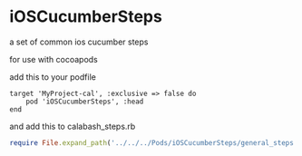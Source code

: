 iOSCucumberSteps
================

a set of common ios cucumber steps

for use with cocoapods

add this to your podfile
```
target 'MyProject-cal', :exclusive => false do
    pod 'iOSCucumberSteps', :head
end
```
and add this to calabash_steps.rb

```ruby
require File.expand_path('../../../Pods/iOSCucumberSteps/general_steps.rb', __FILE__)
```
